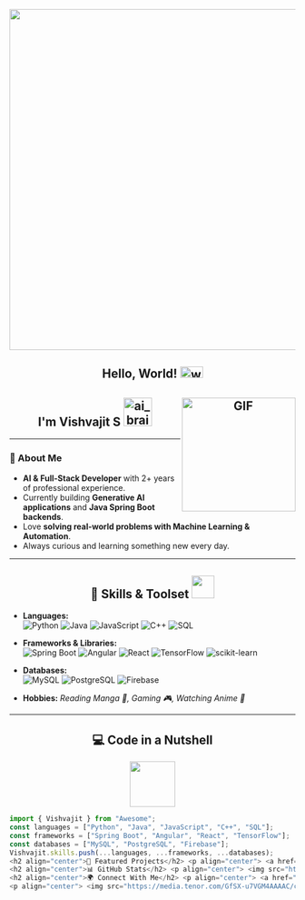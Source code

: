 <!-- Banner -->
<p align="center">
  <img src="https://media.tenor.com/QJQFFspTz9AAAAAd/ai-machine-learning.gif" width="600"/>
</p>

<h2 align="center">
  Hello, World!
  <img alt="world" src="https://c.tenor.com/G38rWJ7c66MAAAAC/earth-world.gif" width="40" height="20">
</h2>

<h2 align="center">
    I'm
    <img align="right" alt="GIF" src="https://media.tenor.com/JJkUlFfYzH8AAAAd/coding.gif" width="200"/>
    Vishvajit S
    <img alt="ai_brain" src="https://media.tenor.com/Po-sRwi5G_kAAAAC/artificial-intelligence-machine-learning.gif" width="50">
</h2>

---

### 🚀 About Me
- **AI & Full-Stack Developer** with 2+ years of professional experience.
- Currently building **Generative AI applications** and **Java Spring Boot backends**.
- Love **solving real-world problems with Machine Learning & Automation**.
- Always curious and learning something new every day.

---

<h2 align="center">
  🔧 Skills & Toolset
  <img src="https://media.tenor.com/z2xJqhCpneIAAAAC/coding.gif" width="40">
</h2>

- **Languages:**  
  ![Python](https://img.shields.io/badge/python-%23323330.svg?&style=for-the-badge&logo=python&logoColor=%23F7DF1E)
  ![Java](https://img.shields.io/badge/java-%23ED8B00.svg?&style=for-the-badge&logo=java&logoColor=white)
  ![JavaScript](https://img.shields.io/badge/javascript-%23323330.svg?&style=for-the-badge&logo=javascript&logoColor=%23F7DF1E)
  ![C++](https://img.shields.io/badge/c++-%2300599C.svg?&style=for-the-badge&logo=c%2B%2B&logoColor=white)
  ![SQL](https://img.shields.io/badge/sql-%230175C2.svg?&style=for-the-badge)

- **Frameworks & Libraries:**  
  ![Spring Boot](https://img.shields.io/badge/springboot-%236DB33F.svg?&style=for-the-badge&logo=springboot&logoColor=white)
  ![Angular](https://img.shields.io/badge/angular-%23DD0031.svg?&style=for-the-badge&logo=angular&logoColor=white)
  ![React](https://img.shields.io/badge/react-%2320232a.svg?&style=for-the-badge&logo=react&logoColor=%2361DAFB)
  ![TensorFlow](https://img.shields.io/badge/tensorflow-%23FF6F00.svg?&style=for-the-badge&logo=tensorflow&logoColor=white)
  ![scikit-learn](https://img.shields.io/badge/scikitlearn-%23F7931E.svg?&style=for-the-badge&logo=scikitlearn&logoColor=white)

- **Databases:**  
  ![MySQL](https://img.shields.io/badge/mysql-%2300f.svg?&style=for-the-badge&logo=mysql&logoColor=white)
  ![PostgreSQL](https://img.shields.io/badge/postgresql-%23336791.svg?&style=for-the-badge&logo=postgresql&logoColor=white)
  ![Firebase](https://img.shields.io/badge/firebase-%23039BE5.svg?&style=for-the-badge&logo=firebase)

- **Hobbies:** _Reading Manga 📜, Gaming 🎮, Watching Anime 👀_

---

<h2 align="center">
  💻 Code in a Nutshell
</h2>

<p align="center">
  <img src="https://media.tenor.com/2uyENRmiUt0AAAAC/coding.gif" width="80">
</p>

```javascript
import { Vishvajit } from "Awesome";
const languages = ["Python", "Java", "JavaScript", "C++", "SQL"];
const frameworks = ["Spring Boot", "Angular", "React", "TensorFlow"];
const databases = ["MySQL", "PostgreSQL", "Firebase"];
Vishvajit.skills.push(...languages, ...frameworks, ...databases);
<h2 align="center">📌 Featured Projects</h2> <p align="center"> <a href="https://github.com/vishvajit25/AI-Resume-Matcher"> <img align="center" alt="AI Resume Matcher" src="https://github-readme-stats.vercel.app/api/pin/?username=vishvajit25&repo=AI-Resume-Matcher" /> </a> <a href="https://github.com/vishvajit25/Yoga-Pose-Detection"> <img align="center" alt="Yoga Pose Detection" src="https://github-readme-stats.vercel.app/api/pin/?username=vishvajit25&repo=Yoga-Pose-Detection" /> </a> </p>
<h2 align="center">📊 GitHub Stats</h2> <p align="center"> <img src="https://github-readme-stats.anuraghazra1.vercel.app/api?username=vishvajit25&show_icons=true&include_all_commits=true&bg_color=30,434343,000000&title_color=fe428e&text_color=f1f1eb" /> <img src="https://github-readme-stats.anuraghazra1.vercel.app/api/top-langs/?username=vishvajit25&layout=compact&langs_count=10&hide=html,css&bg_color=30,000000,434343&title_color=fe428e&text_color=f1f1eb" /> </p>
<h2 align="center">🌍 Connect With Me</h2> <p align="center"> <a href="https://www.linkedin.com/in/vishvajit-s/"><img alt="LinkedIn" width="30px" src="https://cdn-icons-png.flaticon.com/512/174/174857.png"/></a> &nbsp;&nbsp;&nbsp; <a href="https://github.com/vishvajit25"><img alt="GitHub" width="30px" src="https://cdn-icons-png.flaticon.com/512/733/733553.png"/></a> &nbsp;&nbsp;&nbsp; <a href="https://twitter.com/Vishvajit25"><img alt="Twitter" width="30px" src="https://cdn-icons-png.flaticon.com/512/733/733579.png"/></a> &nbsp;&nbsp;&nbsp; <a href="https://www.instagram.com/vishvajit_.s"><img alt="Instagram" width="30px" src="https://cdn-icons-png.flaticon.com/512/2111/2111463.png"/></a> </p>
<p align="center"> <img src="https://media.tenor.com/GfSX-u7VGM4AAAAC/coding.gif" width="150"> </p> <p align="center"> <samp>You are visitor</samp> <img src="https://profile-counter.glitch.me/vishvajit25/count.svg" alt="" /> </p> <p align="center"> Made with ❤️ by <a href="https://github.com/vishvajit25">Vishvajit S</a> </p> ```
